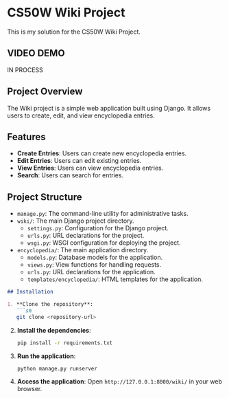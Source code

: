 # CS50W Wiki Project

This is my solution for the CS50W Wiki Project.

 ## VIDEO DEMO
 IN PROCESS

## Project Overview

The Wiki project is a simple web application built using Django. It allows users to create, edit, and view encyclopedia entries.

## Features

- **Create Entries**: Users can create new encyclopedia entries.
- **Edit Entries**: Users can edit existing entries.
- **View Entries**: Users can view encyclopedia entries.
- **Search**: Users can search for entries.

## Project Structure

- `manage.py`: The command-line utility for administrative tasks.
- `wiki/`: The main Django project directory.
  - `settings.py`: Configuration for the Django project.
  - `urls.py`: URL declarations for the project.
  - `wsgi.py`: WSGI configuration for deploying the project.
- `encyclopedia/`: The main application directory.
  - `models.py`: Database models for the application.
  - `views.py`: View functions for handling requests.
  - `urls.py`: URL declarations for the application.
  - `templates/encyclopedia/`: HTML templates for the application.

```markdown
## Installation

1. **Clone the repository**:
   ```sh
   git clone <repository-url>
   ```

2. **Install the dependencies**:
   ```sh
   pip install -r requirements.txt
   ```

3. **Run the application**:
   ```sh
   python manage.py runserver
   ```

4. **Access the application**:
   Open `http://127.0.0.1:8000/wiki/` in your web browser.
```
